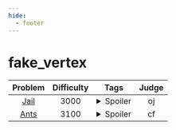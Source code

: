 ```yaml
--- 
hide:
  - footer
---
```

# fake_vertex

| Problem | Difficulty | Tags | Judge | 
| :-----: | :----: | :----: | :----: | 
|[Jail](https://oj.uz/problem/submit/JOI22_jail)|3000|<details> <summary>Spoiler</summary> <ul><li>lca</li> <li>fake_vertex</li> <li>topol_sort</li></ul> </details>|oj|
|[Ants](https://codeforces.com/problemset/problem/1007/D)|3100|<details> <summary>Spoiler</summary> <ul><li>2_sat</li> <li>fake_vertex</li></ul> </details>|cf|
